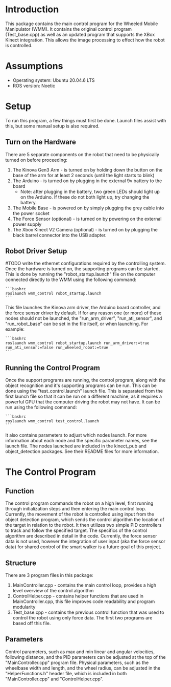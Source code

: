 # Introduction
This package contains the main control program for the Wheeled Mobile Manipulator (WMM). It contains the original control program (Test_base.cpp) as well as an updated program that supports the XBox Kinect integration. This allows the image processing to effect how the robot is controlled.

# Assumptions
- Operating system: Ubuntu 20.04.6 LTS
- ROS version: Noetic

# Setup
To run this program, a few things must first be done. Launch files assist with this, but some manual setup is also required.

## Turn on the Hardware
There are 5 separate components on the robot that need to be physically turned on before proceeding:
1. The Kinova Gen3 Arm - is turned on by holding down the button on the base of the arm for at least 2 seconds (until the light starts to blink)
2. The Arduino - is turned on by plugging in the external 9v battery to the board
    - Note: after plugging in the battery, two green LEDs should light up on the Arduino. If these do not both light up, try changing the battery.
3. The Mobile Base - is powered on by simply plugging the grey cable into the power socket
4. The Force Sensor (optional) - is turned on by powering on the external power supply
5. The Xbox Kinect V2 Camera (optional) - is turned on by plugging the black barrel connector into the USB adapter.

## Robot Driver Setup
#TODO write the ethernet configurations required by the controlling system.
Once the hardware is turned on, the supporting programs can be started. This is done by running the "robot_startup.launch" file on the computer connected directly to the WMM using the following command:

    ```bashrc
    roslaunch wmm_control robot_startup.launch
    ```

This file launches the Kinova arm driver, the Arduino board controller, and the force sensor driver by default. If for any reason one (or more) of these nodes should not be launched, the "run_arm_driver", "run_ati_sensor", and "run_robot_base" can be set in the file itself, or when launching. For example:    

    ```bashrc
    roslaunch wmm_control robot_startup.launch run_arm_driver:=true run_ati_sensor:=false run_wheeled_robot:=true
    ```

## Running the Control Program
Once the support programs are running, the control program, along with the object recognition and it's supporting programs can be run. This can be done using the "test_control.launch" launch file. This is separated from the first launch file so that it can be run on a different machine, as it requires a powerful GPU that the computer driving the robot may not have. It can be run using the following command:

    ```bashrc
    roslaunch wmm_control test_control.launch
    ```

It also contains parameters to adjust which nodes launch. For more information about each node and the specific parameter names, see the launch file. The nodes launched are included in the kinect_pub and object_detection packages. See their README files for more information.

# The Control Program
## Function
The control program commands the robot on a high level, first running through initialization steps and then entering the main control loop. Currently, the movement of the robot is controlled using input from the object detection program, which sends the control algorithm the location of the target in relation to the robot. It then utilizes two simple PID controllers to track and follow the specified target. The specifics of the control algorithm are described in detail in the code. Currently, the force sensor data is not used, however the integration of user input (aka the force sensor data) for shared control of the smart walker is a future goal of this project.

## Structure
There are 3 program files in this package:
1. MainController.cpp - contains the main control loop, provides a high level overview of the control algorithm
2. ControlHelper.cpp - contains helper functions that are used in MainController.cpp, this file improves code readability and program modularity
3. Test_base.cpp - contains the previous control function that was used to control the robot using only force data. The first two programs are based off this file.

## Parameters
Control parameters, such as max and min linear and angular velocities, following distance, and the PID parameters can be adjusted at the top of the "MainController.cpp" program file. Physical parameters, such as the wheelbase width and length, and the wheel radius, can be adjusted in the "HelperFunctions.h" header file, which is included in both "MainController.cpp" and "ControlHelper.cpp".